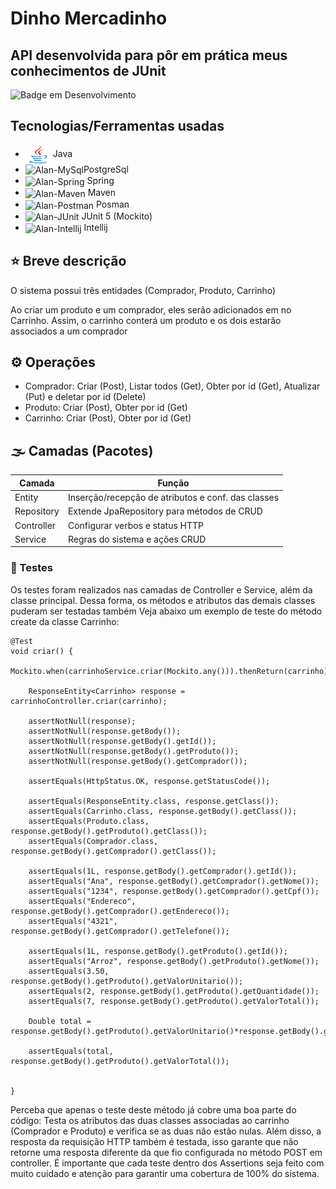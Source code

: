 # Dinho Mercadinho
## API desenvolvida para pôr em prática meus conhecimentos de JUnit
![Badge em Desenvolvimento](http://img.shields.io/static/v1?label=STATUS&message=EM%20FINALIZADO&color=GREEN&style=for-the-badge)


## Tecnologias/Ferramentas usadas

* <img align="center" alt="Alan-Java" height="30" width="40" src="https://raw.githubusercontent.com/devicons/devicon/master/icons/java/java-original.svg"> Java<br>
* <img align="center" alt="Alan-MySql" height="30" width="40"  src="https://cdn.jsdelivr.net/gh/devicons/devicon/icons/postgresql/postgresql-original.svg"/>PostgreSql<br>
* <img align="center" alt="Alan-Spring" height="30" width="40" src="https://cdn.jsdelivr.net/gh/devicons/devicon/icons/spring/spring-original.svg"> Spring<br>
* <img align="center" alt="Alan-Maven" height="30" width="40" src="https://user-images.githubusercontent.com/117518719/216434196-b63f5ea3-057f-42e5-abfc-b35deade0635.png"> Maven<br>
* <img align="center" alt="Alan-Postman" height="30" width="40" src="https://user-images.githubusercontent.com/117518719/216434927-59ceed3f-b838-42b3-845e-1975e2cb08a0.svg"> Posman<br>
* <img align="center" alt="Alan-JUnit" height="30" width="30" src="https://github.com/theJoseAlan/Spring-Dinho-Mercadinho/assets/117518719/8c7edfd2-1964-4572-bb86-ad137f2d1b08.png"> JUnit 5 (Mockito)<br>
* <img align="center" alt="Alan-Intellij" height="30" width="40" src="https://cdn.jsdelivr.net/gh/devicons/devicon/icons/intellij/intellij-original.svg"> Intellij<br>


## ⭐ Breve descrição

O sistema possui três entidades (Comprador, Produto, Carrinho)<br>

Ao criar um produto e um comprador, eles serão adicionados em no Carrinho. Assim, o carrinho conterá um produto e os dois estarão associados a um comprador

## ⚙️ Operações
* Comprador: Criar (Post), Listar todos (Get), Obter por id (Get), Atualizar (Put) e deletar por id (Delete)
* Produto: Criar (Post), Obter por id (Get)
* Carrinho: Criar (Post), Obter por id (Get)

## 🌫 Camadas (Pacotes)

| Camada | Função |
| ------------- | ------------- |
| Entity | Inserção/recepção  de atributos e conf. das classes |
| Repository | Extende JpaRepository para métodos de CRUD |
| Controller | Configurar verbos e status HTTP |
| Service | Regras do sistema e ações CRUD |

### 👀 Testes
Os testes foram realizados nas camadas de Controller e Service, além da classe principal. Dessa forma, os métodos e atributos das demais classes puderam ser testadas também
Veja abaixo um exemplo de teste do método create da classe Carrinho:

    @Test
    void criar() {
        Mockito.when(carrinhoService.criar(Mockito.any())).thenReturn(carrinho);

        ResponseEntity<Carrinho> response = carrinhoController.criar(carrinho);

        assertNotNull(response);
        assertNotNull(response.getBody());
        assertNotNull(response.getBody().getId());
        assertNotNull(response.getBody().getProduto());
        assertNotNull(response.getBody().getComprador());

        assertEquals(HttpStatus.OK, response.getStatusCode());

        assertEquals(ResponseEntity.class, response.getClass());
        assertEquals(Carrinho.class, response.getBody().getClass());
        assertEquals(Produto.class, response.getBody().getProduto().getClass());
        assertEquals(Comprador.class, response.getBody().getComprador().getClass());

        assertEquals(1L, response.getBody().getComprador().getId());
        assertEquals("Ana", response.getBody().getComprador().getNome());
        assertEquals("1234", response.getBody().getComprador().getCpf());
        assertEquals("Endereco", response.getBody().getComprador().getEndereco());
        assertEquals("4321", response.getBody().getComprador().getTelefone());

        assertEquals(1L, response.getBody().getProduto().getId());
        assertEquals("Arroz", response.getBody().getProduto().getNome());
        assertEquals(3.50, response.getBody().getProduto().getValorUnitario());
        assertEquals(2, response.getBody().getProduto().getQuantidade());
        assertEquals(7, response.getBody().getProduto().getValorTotal());

        Double total = response.getBody().getProduto().getValorUnitario()*response.getBody().getProduto().getQuantidade();

        assertEquals(total, response.getBody().getProduto().getValorTotal());


    }
    
Perceba que apenas o teste deste método já cobre uma boa parte do código: Testa os atributos das duas classes associadas ao carrinho (Comprador e Produto)
e verifica se as duas não estão nulas. Além disso, a resposta da requisição HTTP também é testada, isso garante que não retorne uma resposta diferente
da que fio configurada no método POST em controller. É importante que cada teste dentro dos Assertions seja feito com muito cuidado e atenção para garantir
uma cobertura de 100% do sistema.










